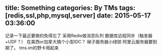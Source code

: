title: Something
categories: By TMs
tags: [redis,ssl,php,mysql,server]
date: 2015-05-17 03:36:00
---

记录一下最近要做的免得忘了
采用Redis做消息队列
数据库远程同步（触发器+UDF？）
在美西or加拿大搞个小型IDC？
梯子服务器小绿锁
阿里云服务器要到期了。
tms.im的野卡用起来
